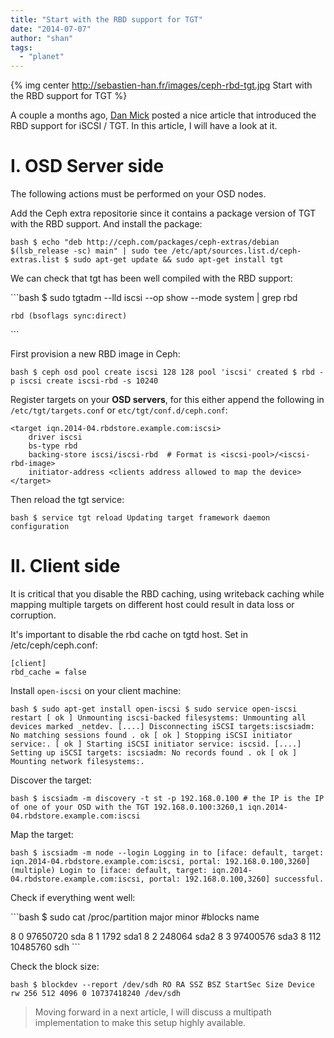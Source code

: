 ```yaml
---
title: "Start with the RBD support for TGT"
date: "2014-07-07"
author: "shan"
tags: 
  - "planet"
---
```


{% img center http://sebastien-han.fr/images/ceph-rbd-tgt.jpg Start with the RBD support for TGT %}

A couple a months ago, [Dan Mick](http://ceph.com/dev-notes/adding-support-for-rbd-to-stgt/) posted a nice article that introduced the RBD support for iSCSI / TGT. In this article, I will have a look at it.

  

# I. OSD Server side

The following actions must be performed on your OSD nodes.

Add the Ceph extra repositorie since it contains a package version of TGT with the RBD support. And install the package:

`bash $ echo "deb http://ceph.com/packages/ceph-extras/debian $(lsb_release -sc) main" | sudo tee /etc/apt/sources.list.d/ceph-extras.list $ sudo apt-get update && sudo apt-get install tgt`

We can check that tgt has been well compiled with the RBD support:

\`\`\`bash $ sudo tgtadm --lld iscsi --op show --mode system | grep rbd

```
rbd (bsoflags sync:direct)
```

\`\`\`

First provision a new RBD image in Ceph:

`bash $ ceph osd pool create iscsi 128 128 pool 'iscsi' created $ rbd -p iscsi create iscsi-rbd -s 10240`

Register targets on your **OSD servers**, for this either append the following in `/etc/tgt/targets.conf` or `etc/tgt/conf.d/ceph.conf`:

```
<target iqn.2014-04.rbdstore.example.com:iscsi>
    driver iscsi
    bs-type rbd
    backing-store iscsi/iscsi-rbd  # Format is <iscsi-pool>/<iscsi-rbd-image>
    initiator-address <clients address allowed to map the device>
</target>
```

Then reload the tgt service:

`bash $ service tgt reload Updating target framework daemon configuration`

  

# II. Client side

It is critical that you disable the RBD caching, using writeback caching while mapping multiple targets on different host could result in data loss or corruption.

It's important to disable the rbd cache on tgtd host. Set in /etc/ceph/ceph.conf:

```
[client]
rbd_cache = false
```

Install `open-iscsi` on your client machine:

`bash $ sudo apt-get install open-iscsi $ sudo service open-iscsi restart [ ok ] Unmounting iscsi-backed filesystems: Unmounting all devices marked _netdev. [....] Disconnecting iSCSI targets:iscsiadm: No matching sessions found . ok [ ok ] Stopping iSCSI initiator service:. [ ok ] Starting iSCSI initiator service: iscsid. [....] Setting up iSCSI targets: iscsiadm: No records found . ok [ ok ] Mounting network filesystems:.`

Discover the target:

`bash $ iscsiadm -m discovery -t st -p 192.168.0.100 # the IP is the IP of one of your OSD with the TGT 192.168.0.100:3260,1 iqn.2014-04.rbdstore.example.com:iscsi`

Map the target:

`bash $ iscsiadm -m node --login Logging in to [iface: default, target: iqn.2014-04.rbdstore.example.com:iscsi, portal: 192.168.0.100,3260] (multiple) Login to [iface: default, target: iqn.2014-04.rbdstore.example.com:iscsi, portal: 192.168.0.100,3260] successful.`

Check if everything went well:

\`\`\`bash $ sudo cat /proc/partition major minor #blocks name

8 0 97650720 sda 8 1 1792 sda1 8 2 248064 sda2 8 3 97400576 sda3 8 112 10485760 sdh \`\`\`

Check the block size:

`bash $ blockdev --report /dev/sdh RO RA SSZ BSZ StartSec Size Device rw 256 512 4096 0 10737418240 /dev/sdh`

  

> Moving forward in a next article, I will discuss a multipath implementation to make this setup highly available.
